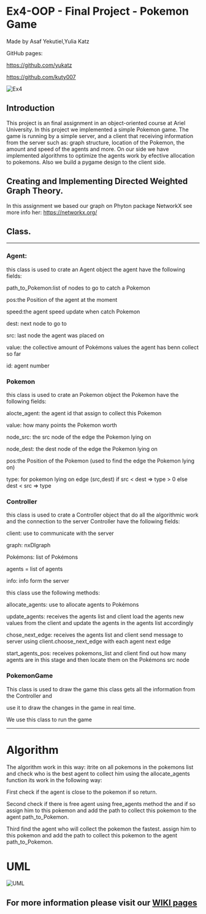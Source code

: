 # Ex4-OOP - Final Project - Pokemon Game

Made by Asaf Yekutiel,Yulia Katz

GitHub pages:

https://github.com/yukatz

https://github.com/kuty007

![Ex4](https://user-images.githubusercontent.com/92925727/148643445-b552ead0-e767-45b7-887a-37255081cf26.png)

## Introduction

This project is an final assignment in an object-oriented course at Ariel University. In this project we implemented a
simple Pokemon game. The game is running by a simple server, and a client that receiving information from the server
such as: graph structure, location of the Pokemon, the amount and speed of the agents and more. On our side we have
implemented algorithms to optimize the agents work by efective allocation to pokemons. Also we build a pygame design to
the client side.

## Creating and Implementing Directed Weighted Graph Theory.

In this assignment we based our graph on Phyton package NetworkX see more info her: https://networkx.org/

## Class.

---------

### Agent:

this class is used to crate an Agent object the agent have the following fields:

path_to_Pokemon:list of nodes to go to catch a Pokemon

pos:the Position of the agent at the moment

speed:the agent speed update when catch Pokemon

dest: next node to go to

src: last node the agent was placed on

value:  the collective amount of Pokémons values the agent has benn collect so far

id: agent number

### Pokemon

this class is used to crate an Pokemon object the Pokemon have the following fields:

alocte_agent: the agent id that assign to collect this Pokemon

value: how many points the Pokemon worth

node_src: the src node of the edge the Pokemon lying on

node_dest: the dest node of the edge the Pokemon lying on

pos:the Position of the Pokemon (used to find the edge the Pokemon lying on)

type: for pokemon lying on edge (src,dest) if src < dest => type > 0 else dest < src => type

### Controller

this class is used to crate a Controller object that do all the algorithmic work and the connection to the server
Controller have the following fields:

client: use to communicate with the server

graph: nxDIgraph

Pokémons: list of Pokémons

agents = list of agents

info: info form the server

this class use the following methods:

allocate_agents: use to allocate agents to Pokémons

update_agents: receives the agents list and client load the agents new values from the client and update the agents in
the agents list accordingly

chose_next_edge: receives the agents list and client send message to server using client.choose_next_edge with each
agent next edge

start_agents_pos: receives pokemons_list and client find out how many agents are in this stage and then locate them on
the Pokémons src node

### PokemonGame

This class is used to draw the game this class gets all the information from the Controller and

use it to draw the changes in the game in real time.

We use this class to run the game

---------

# Algorithm
The algorithm work in this way:
itrite on all pokemons in the pokemons list
and check who is the best agent to collect him using the allocate_agents function
its work in the following way:

First check if the agent is close to the pokemon if so return.

Second check if there is free agent using free_agents method the and if so assign him to this pokemon and add the path to collect
this pokemon to the agent path_to_Pokemon.

Third find the agent who will collect the pokemon the fastest.
assign him to this pokemon and add the path to collect this pokemon to the agent path_to_Pokemon.




# UML
![UML](https://user-images.githubusercontent.com/73474039/148698948-edc938d1-5fc5-44ed-902a-b256fea43f2b.jpg)


## For more information please visit our [WIKI pages](../../wiki)


